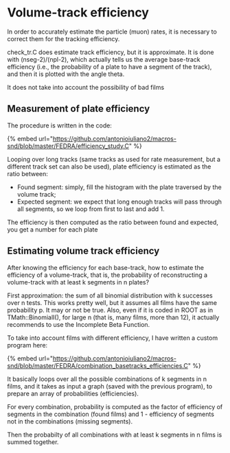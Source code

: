 # Volume-track efficiency

In order to accurately estimate the particle (muon) rates, it is necessary to correct them for the tracking efficiency.

check\_tr.C does estimate track efficiency, but it is approximate. It is done with (nseg-2)/(npl-2), which actually tells us the average base-track efficiency (i.e., the probability of a plate to have a segment of the track), and then it is plotted with the angle theta.

It does not take into account the possibility of bad films

## Measurement of plate efficiency

The procedure is written in the code:

{% embed url="https://github.com/antonioiuliano2/macros-snd/blob/master/FEDRA/efficiency_study.C" %}

Looping over long tracks (same tracks as used for rate measurement, but a different track set can also be used), plate efficiency is estimated as the ratio between:

* Found segment: simply, fill the histogram with the plate traversed by the volume track;
* Expected segment: we expect that long enough tracks will pass through all segments, so we loop from first to last and add 1.

The efficiency is then computed as the ratio between found and expected, you get a number for each plate

## Estimating volume track efficiency

After knowing the efficiency for each base-track, how to estimate the efficiency of a volume-track, that is, the probability of reconstructing a volume-track with at least k segments in n plates?

First approximation: the sum of all binomial distribution with k successes over n tests. This works pretty well, but it assumes all films have the same probability p. It may or not be true. Also, even if it is coded in ROOT as in TMath::BinomialI(), for large n (that is, many films, more than 12), it actually recommends to use the Incomplete Beta Function.

To take into account films with different efficiency, I have written a custom program here:&#x20;

{% embed url="https://github.com/antonioiuliano2/macros-snd/blob/master/FEDRA/combination_basetracks_efficiencies.C" %}

It basically loops over all the possible combinations of k segments in n films, and it takes as input a graph (saved with the previous program), to prepare an array of probabilities (efficiencies).

For every combination, probability is computed as the factor of efficiency of segments in the combination (found films) and 1 - efficiency of segments not in the combinations (missing segments).

Then the probabilty of all combinations with at least k segments in n films is summed together.
